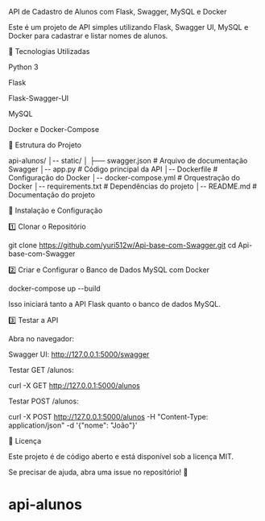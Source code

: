 API de Cadastro de Alunos com Flask, Swagger, MySQL e Docker

Este é um projeto de API simples utilizando Flask, Swagger UI, MySQL e Docker para cadastrar e listar nomes de alunos.

🚀 Tecnologias Utilizadas

Python 3

Flask

Flask-Swagger-UI

MySQL

Docker e Docker-Compose

📂 Estrutura do Projeto

api-alunos/
│-- static/
│   ├── swagger.json  # Arquivo de documentação Swagger
│-- app.py  # Código principal da API
│-- Dockerfile  # Configuração do Docker
│-- docker-compose.yml  # Orquestração do Docker
│-- requirements.txt  # Dependências do projeto
│-- README.md  # Documentação do projeto

🔧 Instalação e Configuração

1️⃣ Clonar o Repositório

git clone https://github.com/yuri512w/Api-base-com-Swagger.git
cd Api-base-com-Swagger

2️⃣ Criar e Configurar o Banco de Dados MySQL com Docker

docker-compose up --build

Isso iniciará tanto a API Flask quanto o banco de dados MySQL.

3️⃣ Testar a API

Abra no navegador:

Swagger UI: http://127.0.0.1:5000/swagger

Testar GET /alunos:

curl -X GET http://127.0.0.1:5000/alunos

Testar POST /alunos:

curl -X POST http://127.0.0.1:5000/alunos -H "Content-Type: application/json" -d '{"nome": "João"}'

📝 Licença

Este projeto é de código aberto e está disponível sob a licença MIT.

Se precisar de ajuda, abra uma issue no repositório! 🚀

# api-alunos
